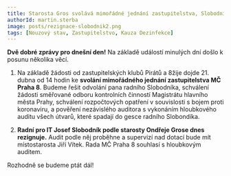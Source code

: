 ```yaml
---
title: Starosta Gros svolává mimořádné jednání zastupitelstva, Slobodník rezignuje
authorId: martin.sterba
image: posts/rezignace-slobodnik2.png
tags: [Nouzový stav, Zastupitelstvo, Kauza Dezinfekce]
---
```


**Dvě dobré zprávy pro dnešní den!** Na základě událostí minulých dní došlo k posunu několika věcí.

1) Na základě žádosti od zastupitelských klubů Pirátů a 8žije dojde 21. dubna od 14 hodin ke **svolání mimořádného jednání zastupitelstva MČ Praha 8**. Budeme řešit odvolání pana radního Slobodníka, schválení žádosti směřované odboru kontrolních činností Magistrátu hlavního města Prahy, schválení rozpočtových opatření v souvislosti s bojem proti koronaviru, a pověření nezávislého auditora s vykonáním hloubkového auditu všech útvarů, které spadají do gesce radního Slobondíka.

2) **Radní pro IT Josef Slobodník podle starosty Ondřeje Grose dnes rezignuje.** Audit podle něj proběhne a supervizí nad dotací bude mít místostarosta Jiří Vítek. Rada MČ Praha 8 souhlasí s hloubkovým auditem.

Rozhodně se budeme ptát dál!
